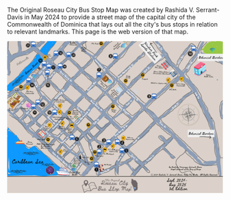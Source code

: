 <!DOCTYPE html>
<html lang="en">
 <head>
   <meta charset="UTF-8">
    <title>The Original Roseau City Bus Stop Map (c) Homepage</title>
<link href="style.css" rel="stylesheet"/>
  <head/>
<p>The Original Roseau City Bus Stop Map was created by Rashida V. Serrant-Davis in May 2024 to provide a street map of the capital city of the Commonwealth of Dominica that lays out all the city's bus stops in relation to relevant landmarks.  This page is the web version of that map.</p>
<img src="https://github.com/51Books/Fifty-One-Books/blob/eb88e60f730efcbd328c8c26b66b28d935503e7c/51BooksImages/Roseau%20City%20Bus%20Stop%20Map%20(2).png" alt="The Original Roseau City Bus Stop Map (c) by RV Serrant-Davis">
